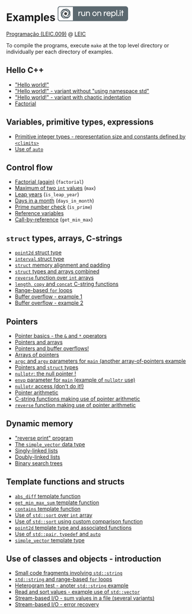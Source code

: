 # Examples [![Run on Repl.it](run_on_replit.svg)](https://repl.it/github/progleic/examples)

[Programação (LEIC.009)](https://moodle.up.pt/course/view.php?id=2030) @ [LEIC](https://paginas.fe.up.pt/~estudar/cursos/licenciatura-engenharia-informatica/)

To compile the programs, execute `make` at the top level directory
or individually per each directory of examples.

## Hello C++

- ["Hello world!"](https://github.com/progleic/examples/blob/main/01/hello.cpp)
- ["Hello world!" - variant without "using namespace std"](https://github.com/progleic/examples/blob/main/01/hello2.cpp)
- ["Hello world!" - variant with chaotic indentation](https://github.com/progleic/examples/blob/main/01/hello-not-indented.cpp)
- [Factorial](https://github.com/progleic/examples/blob/main/01/factorial.cpp)

## Variables, primitive types, expressions

- [Primitive integer types - representation size and constants defined by `<climits>`](https://github.com/progleic/examples/blob/main/02/sizeof_and_climits.cpp)
- [Use of `auto`](https://github.com/progleic/examples/blob/main/02/auto.cpp)

## Control flow

- [Factorial (again)](https://github.com/progleic/examples/blob/main/03/factorial.cpp) (`factorial`)
- [Maximum of two `int` values](https://github.com/progleic/examples/blob/main/03/max.cpp) (`max`)
- [Leap years](https://github.com/progleic/examples/blob/main/03/is_leap_year.cpp) (`is_leap_year`)
- [Days in a month](https://github.com/progleic/examples/blob/main/03/days_in_month.cpp) (`days_in_month`)
- [Prime number check](https://github.com/progleic/examples/blob/main/03/days_in_month.cpp) (`is_prime`)
- [Reference variables](https://github.com/progleic/examples/blob/main/03/reference_variables.cpp) 
- [Call-by-reference](https://github.com/progleic/examples/blob/main/03/get_min_max.cpp)  (`get_min_max`)

## `struct` types, arrays, C-strings

- [`point2d` struct type](https://github.com/progleic/examples/blob/main/04/point2d.cpp)
- [`interval` struct type](https://github.com/progleic/examples/blob/main/04/interval.cpp)
- [`struct` memory alignment and padding](https://github.com/progleic/examples/blob/main/04/struct_alignment.cpp)
- [`struct` types and arrays combined](https://github.com/progleic/examples/blob/main/04/structs_and_arrays.cpp)
- [`reverse` function over `int` arrays](https://github.com/progleic/examples/blob/main/04/reverse.cpp)
- [`length`, `copy` and `concat` C-string functions](https://github.com/progleic/examples/blob/main/04/cstring_functions.cpp)
- [Range-based `for` loops](https://github.com/progleic/examples/blob/main/04/range_based_for_loops.cpp)
- [Buffer overflow - example 1](https://github.com/progleic/examples/blob/main/04/buffer_overflow_1.cpp)
- [Buffer overflow - example 2](https://github.com/progleic/examples/blob/main/04/buffer_overflow_2.cpp)

## Pointers

- [Pointer basics - the `&` and `*` operators](https://github.com/progleic/examples/blob/main/05/pointer_basics.cpp)
- [Pointers and arrays](https://github.com/progleic/examples/blob/main/05/pointers_and_arrays.cpp)
- [Pointers and buffer overflows!](https://github.com/progleic/examples/blob/main/05/pointer_buffer_overflow.cpp)
- [Arrays of pointers](https://github.com/progleic/examples/blob/main/05/arrays_of_pointers.cpp)
- [`argc` and `argv` parameters for `main` (another array-of-pointers example](https://github.com/progleic/examples/blob/main/05/main_with_args.cpp)
- [Pointers and `struct` types](https://github.com/progleic/examples/blob/main/05/pointers_and_structs.cpp)
- [`nullptr`: the null pointer !](https://github.com/progleic/examples/blob/main/05/null_pointer.cpp)
- [`envp` parameter for `main` (example of `nullptr` use)](https://github.com/progleic/examples/blob/main/05/main_with_env_args.cpp)
- [`nullptr` access (don't do it!)](https://github.com/progleic/examples/blob/main/05/null_pointer_access.cpp)
- [Pointer arithmetic](https://github.com/progleic/examples/blob/main/05/pointer_arithmetic.cpp)
- [C-string functions making use of pointer arithmetic](https://github.com/progleic/examples/blob/main/05/cstring_functions.cpp)
- [`reverse` function making use of pointer arithmetic](https://github.com/progleic/examples/blob/main/05/reverse.cpp)

## Dynamic memory

- ["reverse print" program](https://github.com/progleic/examples/blob/main/06/reverse_print.cpp)
- [The `simple_vector` data type](https://github.com/progleic/examples/blob/main/06/simple_vector.cpp)
- [Singly-linked lists](https://github.com/progleic/examples/blob/main/06/sll.cpp)
- [Doubly-linked lists](https://github.com/progleic/examples/blob/main/06/dll.cpp)
- [Binary search trees](https://github.com/progleic/examples/blob/main/06/bst.cpp)

## Template functions and structs

- [`abs_diff` template function](https://github.com/progleic/examples/blob/main/07/abs_diff.cpp)
- [`get_min_max_sum` template function](https://github.com/progleic/examples/blob/main/07/get_min_max_sum.cpp)
- [`contains` template function](https://github.com/progleic/examples/blob/main/07/contains.cpp)
- [Use of `std::sort` over `int` array](https://github.com/progleic/examples/blob/main/07/sort1.cpp)
- [Use of `std::sort` using custom comparison function](https://github.com/progleic/examples/blob/main/07/sort2.cpp)
- [`point2d` template type and associated functions](https://github.com/progleic/examples/blob/main/07/point2d.cpp)
- [Use of `std::pair`, `typedef` and `auto`](https://github.com/progleic/examples/blob/main/07/pair.cpp)
- [`simple_vector` template type](https://github.com/progleic/examples/blob/main/07/simple_vector_template.cpp)

## Use of classes and objects - introduction

- [Small code fragments involving `std::string`](https://github.com/progleic/examples/blob/main/08/string_examples.cpp)
- [`std::string` and range-based `for` loops](https://github.com/progleic/examples/blob/main/08/string_range_based_for_loops.cpp)
- [Heterogram test - anoter `std::string` example](https://github.com/progleic/examples/blob/main/08/heterogram.cpp)
- [Read and sort values - example use of `std::vector`](https://github.com/progleic/examples/blob/main/08/read_and_sort_values.cpp)
- [Stream-based I/O - sum values in a file (several variants)](https://github.com/progleic/examples/blob/main/08/ifstream_sum.cpp)
- [Stream-based I/O - error recovery](https://github.com/progleic/examples/blob/main/08/error_recovery.cpp)

